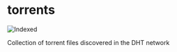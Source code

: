 torrents 
========
![Indexed](https://img.shields.io/badge/indexed-165389-blue)

Collection of torrent files discovered in the DHT network
